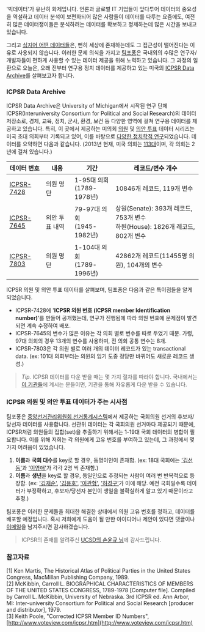 '빅데이터'가 유난히 화제입니다. 언론과 글로벌 IT 기업들이 앞다투어 데이터의 중요성을 역설하고 데이터 분석이 보편화되어 많은 사람들이 데이터를 다루는 요즘에도, 여전히 많은 데이터쟁이들은 분석하려는 데이터를 확보하고 정제하는데 많은 시간을 보내고 있습니다.

그리고 [심지어 어떤 데이터들](http://info.nec.go.kr/main/showDocument.xhtml?electionId=0000000000&topMenuId=BI&secondMenuId=BIGI)은, 뻔히 세상에 존재하는데도 그 접근성이 떨어진다는 이유로 사용되지 않습니다. 이러한 문제 의식을 가지고 [팀포퐁](http://popong.com)은 국내외의 수많은 연구자/개발자들이 편하게 사용할 수 있는 데이터 제공을 위해 노력하고 있습니다. 그 과정의 일환으로 오늘은, 오래 전부터 연구용 정치 데이터를 제공하고 있는 미국의 [ICPSR Data Archive](http://www.icpsr.umich.edu/icpsrweb/ICPSR/index.jsp)를 살펴보고자 합니다. 

### ICPSR Data Archive

ICPSR Data Archive은 University of Michigan에서 시작된 연구 단체 ICPSR(Interuniversity Consortium for Political and Social Research)의 데이터 저장소로, 경제, 교육, 정치, 군사, 환경, 보건 등 다양한 영역에 걸쳐 연구용 데이터를 제공하고 있습니다. 특히, 이 곳에서 제공하는 미의회 [의원](http://www.icpsr.umich.edu/icpsrweb/ICPSR/series/156) 및 [의안 투표](http://www.icpsr.umich.edu/icpsrweb/ICPSR/series/157) 데이터 시리즈는 미국 초대 의회부터 기록되고 있어, 이를 바탕으로 [다양한 정치학적 연구](http://www.icpsr.umich.edu/icpsrweb/ICPSR/biblio/series/156/resources?sortBy=1)되었습니다. 데이터를 요약하면 다음과 같습니다. (2013년 현재, 미국 의회는 [113대](http://en.wikipedia.org/wiki/List_of_United_States_Congresses)이며, 각 의회는 2년에 걸쳐 있습니다.)

데이터 번호 | 내용 |  기간 | 레코드/변수 개수  
-------- | --- | --- | ------------
[ICPSR-7428](http://www.icpsr.umich.edu/icpsrweb/ICPSR/series/157/studies/7428) | 의원 명단 | 1-95대 의회 <br> (1789-1978년)     | 10846개 레코드, 119개 변수
[ICPSR-7645](http://www.icpsr.umich.edu/icpsrweb/ICPSR/series/157/studies/7645) | 의안 투표 내역 | 79-97대 의회 <br> (1945-1982년)  | 상원(Senate): 393개 레코드, 753개 변수 <br>하원(House): 1826개 레코드, 802개 변수
[ICPSR-7803](http://www.icpsr.umich.edu/icpsrweb/ICPSR/series/157/studies/7803) | 의원 명단 | 1-104대 의회 <br> (1789-1996년)   | 42862개 레코드(11455명 의원), 104개의 변수

ICPSR 의원 및 의안 투표 데이터를 살펴보며, 팀포퐁은 다음과 같은 특이점들을 알게 되었습니다.

- ICPSR-7428에 '**ICPSR 의원 번호 (ICPSR member Identification number)**'를 만들어 공개했는데, 연구가 진행됨에 따라 의원 번호에 문제점이 발견되면 계속 수정하여 배포.
- ICPSR-7645의 변수가 많은 이유는 각 의회 별로 변수를 따로 두었기 때문. 가령, 97대 의회의 경우 13개의 변수를 사용하며, 전 의회 공통 변수는 8개.
- ICPSR-7803은 각 의원 별로 여러 개의 데이터 레코드가 있는 transactional data. (ex: 101대 의회부터는 의원의 임기 도중 정당만 바뀌어도 새로운 레코드 생성.)

> *Tip.* ICPSR 데이터를 다운 받을 때는 몇 가지 절차를 따라야 합니다. 국내에서는 [이 기관들](http://www.icpsr.umich.edu/icpsrweb/membership/administration/institutions/1541)에 계시는 분들이면, 기관을 통해 자유롭게 다운 받을 수 있습니다.

### ICPSR 의원 및 의안 투표 데이터가 주는 시사점

팀포퐁은 [중앙선거관리위원회 선거통계시스템](http://info.nec.go.kr/main/showDocument.xhtml?electionId=0000000000&topMenuId=BI&secondMenuId=BIGI)에서 제공하는 국회의원 선거의 후보자/당선자 데이터를 사용합니다. 선관위 데이터는 각 국회의원 선거마다 제공되기 때문에, ICPSR처럼 의원들의 집합(set)을 추출하기 위해서는 1-19대 국회 데이터의 병합이 필요합니다. 이를 위해 저희는 각 의원에게 고유 번호를 부여하고 있는데, 그 과정에서 몇 가지 어려움이 있었습니다.

1.  **이름**과 **국회 대수**를 key로 할 경우, 동명이인이 존재함. (ex: 18대 국회에는 ['김선동'](http://popong.com/polidic/person/q/%EA%B9%80%EC%84%A0%EB%8F%99)과 ['이영애'](http://popong.com/polidic/person/q/%EC%9D%B4%EC%98%81%EC%95%A0)가 각각 2명 씩 존재함.)
2. **이름**과 **생년**을 key로 할 경우, 동일인으로 추정되는 사람이 여러 번 반복적으로 등장함. (ex: ['김재순'](http://popong.com/polidic/person/q/%EA%B9%80%EC%9E%AC%EC%88%9C), ['김용호'](http://popong.com/polidic/person/q/%EA%B9%80%EC%9A%A9%ED%98%B8), ['이관형'](http://popong.com/polidic/person/q/%EC%9D%B4%EA%B4%80%ED%98%95), 
['허경구'](http://popong.com/polidic/person/q/%ED%97%88%EA%B2%BD%EA%B5%AC)가 이에 해당. 예전 국회일수록 데이터가 부정확하고, 후보자/당선자 본인이 생일을 불확실하게 알고 있기 때문이라고 추정.)

팀포퐁은 이러한 문제들을 최대한 해결한 상태에서 의원 고유 번호를 정하고, 데이터를 배포할 예정입니다. 혹시 저희에게 도움이 될 만한 아이디어나 제안이 있다면 댓글이나 [이메일](mailto:contact@popong.com)을 남겨주시면 감사하겠습니다. 

> ICPSR의 존재를 알려주신 [UCSD의 손윤규 님](http://dss.ucsd.edu/~ysohn/)께 감사드립니다.

### 참고자료

[1] Ken Martis, The Historical Atlas of Political Parties in the United States Congress, MacMillan Publishing Company, 1989. <br>
[2]   McKibbin, Carroll L.  BIOGRAPHICAL CHARACTERISTICS OF MEMBERS  OF   THE   UNITED   STATES   CONGRESS, 1789-1978 [Computer file].  Compiled by Carroll L. McKibbin, University  of  Nebraska.  3rd ICPSR ed. Ann Arbor, MI:   Inter-university  Consortium  for Political   and  Social  Research  [producer and distributor], 1979. <br>
[3] Keith Poole, "Corrected ICPSR Member ID Numbers", [http://www.voteview.com/icpsr.htm](http://www.voteview.com/icpsr.htm)